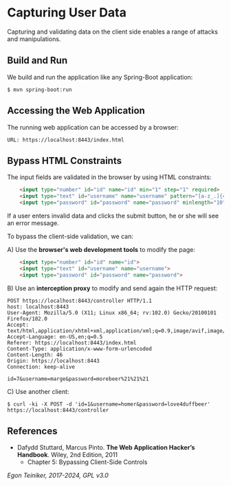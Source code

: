# Capturing User Data

Capturing and validating data on the client side enables a range of attacks 
and manipulations.

## Build and Run

We build and run the application like any Spring-Boot application:
```
$ mvn spring-boot:run 
```

## Accessing the Web Application

The running web application can be accessed by a browser: 
```
URL: https://localhost:8443/index.html
```

## Bypass HTML Constraints

The input fields are validated in the browser by using HTML constraints:
```HTML
    <input type="number" id="id" name="id" min="1" step="1" required>
    <input type="text" id="username" name="username" pattern="[a-z_.]{4,8}" required>
    <input type="password" id="password" name="password" minlength="10" required>
```
If a user enters invalid data and clicks the submit button, he or she will see an error message.

To bypass the client-side validation, we can:

A) Use the **browser's web development tools** to modify the page:
```HTML
    <input type="number" id="id" name="id">
    <input type="text" id="username" name="username">
    <input type="password" id="password" name="password">
```

B) Use an **interception proxy** to modify and send again the HTTP request:
```
POST https://localhost:8443/controller HTTP/1.1
host: localhost:8443
User-Agent: Mozilla/5.0 (X11; Linux x86_64; rv:102.0) Gecko/20100101 Firefox/102.0
Accept: text/html,application/xhtml+xml,application/xml;q=0.9,image/avif,image/webp,*/*;q=0.8
Accept-Language: en-US,en;q=0.5
Referer: https://localhost:8443/index.html
Content-Type: application/x-www-form-urlencoded
Content-Length: 46
Origin: https://localhost:8443
Connection: keep-alive

id=7&username=marge&password=morebeer%21%21%21
```

C) Use another client:

```
$ curl -ki -X POST -d 'id=1&username=homer&password=love4duffbeer' https://localhost:8443/controller
```

## References

* Dafydd Stuttard, Marcus Pinto. **The Web Application Hacker’s Handbook**. Wiley, 2nd Edition, 2011
    * Chapter 5: Bypassing Client-Side Controls

*Egon Teiniker, 2017-2024, GPL v3.0*